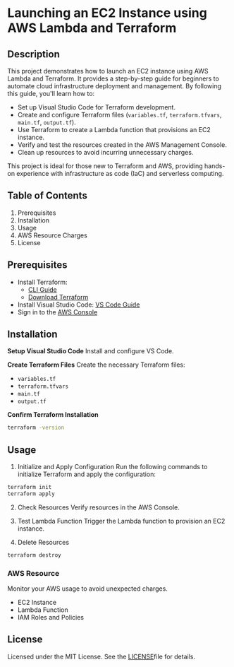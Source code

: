 # Launching an EC2 Instance using AWS Lambda and Terraform
## Description
This project demonstrates how to launch an EC2 instance using AWS Lambda and Terraform. It provides a step-by-step guide for beginners to automate cloud infrastructure deployment and management. By following this guide, you'll learn how to:

- Set up Visual Studio Code for Terraform development.
- Create and configure Terraform files (`variables.tf`, `terraform.tfvars`, `main.tf`, `output.tf`).
- Use Terraform to create a Lambda function that provisions an EC2 instance.
- Verify and test the resources created in the AWS Management Console.
- Clean up resources to avoid incurring unnecessary charges.

This project is ideal for those new to Terraform and AWS, providing hands-on experience with infrastructure as code (IaC) and serverless computing.

## Table of Contents
1. Prerequisites
2. Installation
3. Usage
4. AWS Resource Charges
5. License

## Prerequisites
- Install Terraform:
  - [CLI Guide](https://learn.hashicorp.com/tutorials/terraform/install-cli)
  - [Download Terraform](https://www.terraform.io/downloads.html)
- Install Visual Studio Code: [VS Code Guide](https://code.visualstudio.com/download)
- Sign in to the [AWS Console](https://aws.amazon.com/console/)

## Installation

**Setup Visual Studio Code**
Install and configure VS Code.

**Create Terraform Files**
Create the necessary Terraform files:
   - `variables.tf`
   - `terraform.tfvars`
   - `main.tf`
   - `output.tf`

**Confirm Terraform Installation**
```sh
terraform -version
```

## Usage
1. Initialize and Apply Configuration
Run the following commands to initialize Terraform and apply the configuration:

```bash
terraform init
terraform apply
```

2. Check Resources
Verify resources in the AWS Console.

3. Test Lambda Function
Trigger the Lambda function to provision an EC2 instance.

4. Delete Resources

```sh
terraform destroy
```

### AWS Resource 
Monitor your AWS usage to avoid unexpected charges.

- EC2 Instance
- Lambda Function
- IAM Roles and Policies


## License
Licensed under the MIT License. See the [LICENSE](https://choosealicense.com/licenses/mit/)file for details.

